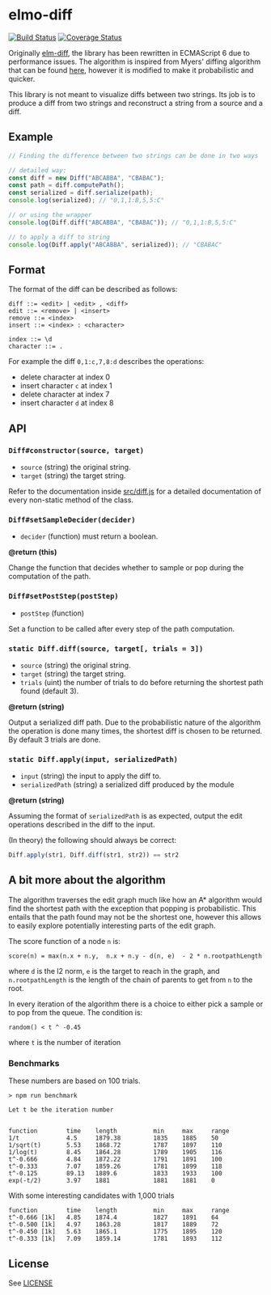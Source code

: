# elmo-diff

[![Build Status](https://travis-ci.org/geezee/elmo-diff.svg?branch=master)](https://travis-ci.org/geezee/elmo-diff)
[![Coverage Status](https://coveralls.io/repos/github/geezee/elmo-diff/badge.svg)](https://coveralls.io/github/geezee/elmo-diff)

Originally [elm-diff](../../../elm-diff), the library has been rewritten in ECMAScript 6
due to performance issues. The algorithm is inspired from Myers' diffing algorithm
that can be found [here](https://neil.fraser.name/writing/diff/myers.pdf), however
it is modified to make it probabilistic and quicker.

This library is not meant to visualize diffs between two strings. Its job is to
produce a diff from two strings and reconstruct a string from a source and a diff.

## Example

```js
// Finding the difference between two strings can be done in two ways

// detailed way:
const diff = new Diff("ABCABBA", "CBABAC");
const path = diff.computePath();
const serialized = diff.serialize(path);
console.log(serialized); // "0,1,1:B,5,5:C"

// or using the wrapper
console.log(Diff.diff("ABCABBA", "CBABAC")); // "0,1,1:B,5,5:C"

// to apply a diff to string
console.log(Diff.apply("ABCABBA", serialized)); // "CBABAC"
```

## Format

The format of the diff can be described as follows:

```
diff ::= <edit> | <edit> , <diff>
edit ::= <remove> | <insert>
remove ::= <index>
insert ::= <index> : <character>

index ::= \d
character ::= .
```

For example the diff `0,1:c,7,8:d` describes the operations:
* delete character at index 0
* insert character `c` at index 1
* delete character at index 7
* insert character `d` at index 8

## API

### `Diff#constructor(source, target)`

* `source` (string) the original string.
* `target` (string) the target string.

Refer to the documentation inside [src/diff.js](./src/diff.js) for a detailed
documentation of every non-static method of the class.

### `Diff#setSampleDecider(decider)`

* `decider` (function) must return a boolean.

**@return (this)**

Change the function that decides whether to sample or pop during the computation
of the path.

### `Diff#setPostStep(postStep)`

* `postStep` (function)

Set a function to be called after every step of the path computation.

### `static Diff.diff(source, target[, trials = 3])`

* `source` (string) the original string.
* `target` (string) the target string.
* `trials` (uint) the number of trials to do before returning the shortest path found (default 3).

**@return (string)**

Output a serialized diff path. Due to the probabilistic nature of the algorithm
the operation is done many times, the shortest diff is chosen to be returned.
By default 3 trials are done.

### `static Diff.apply(input, serializedPath)`

* `input` (string) the input to apply the diff to.
* `serializedPath` (string) a serialized diff produced by the module

**@return (string)**

Assuming the format of `serializedPath` is as expected, output the edit operations
described in the diff to the input.

(In theory) the following should always be correct:
```js
Diff.apply(str1, Diff.diff(str1, str2)) == str2
```

## A bit more about the algorithm

The algorithm traverses the edit graph much like how an A\* algorithm would find
the shortest path with the exception that popping is probabilistic. This entails
that the path found may not be the shortest one, however this allows to easily
explore potentially interesting parts of the edit graph.

The score function of a node `n` is:

    score(n) = max(n.x + n.y,  n.x + n.y - d(n, e)  - 2 * n.rootpathLength

where `d` is the l2 norm, `e` is the target to reach in the graph, and
`n.rootpathLength` is the length of the chain of parents to get from `n` to the root.

In every iteration of the algorithm there is a choice to either pick a sample
or to pop from the queue. The condition is:

    random() < t ^ -0.45

where `t` is the number of iteration

### Benchmarks

These numbers are based on 100 trials.

```
> npm run benchmark

Let t be the iteration number


function        time    length          min     max     range
1/t             4.5     1879.38         1835    1885    50
1/sqrt(t)       5.53    1868.72         1787    1897    110
1/log(t)        8.45    1864.28         1789    1905    116
t^-0.666        4.84    1872.22         1791    1891    100
t^-0.333        7.07    1859.26         1781    1899    118
t^-0.125        89.13   1889.6          1833    1933    100
exp(-t/2)       3.97    1881            1881    1881    0
```

With some interesting candidates with 1,000 trials

```
function        time    length          min     max     range
t^-0.666 [1k]   4.85    1874.4          1827    1891    64
t^-0.500 [1k]   4.97    1863.28         1817    1889    72
t^-0.450 [1k]   5.63    1865.1          1775    1895    120
t^-0.333 [1k]   7.09    1859.14         1781    1893    112
```


## License

See [LICENSE](./LICENSE)
